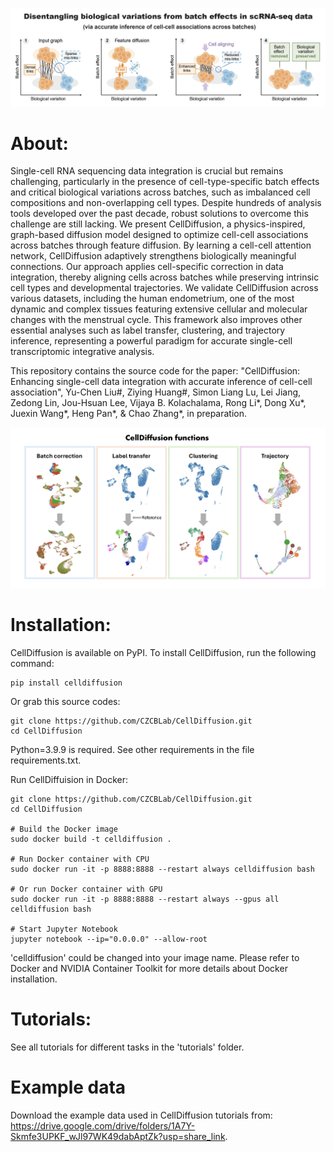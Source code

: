 ![CellDiffusion](https://github.com/CZCBLab/CellDiffusion/blob/main/CellDiffusion_1.png)

# About:
Single-cell RNA sequencing data integration is crucial but remains challenging, particularly in the presence of cell-type-specific batch effects and critical biological variations across batches, 
such as imbalanced cell compositions and non-overlapping cell types. Despite hundreds of analysis tools developed over the past decade, robust solutions to overcome this challenge are still lacking. 
We present CellDiffusion, a physics-inspired, graph-based diffusion model designed to optimize cell-cell associations across batches through feature diffusion. By learning a cell-cell attention network, 
CellDiffusion adaptively strengthens biologically meaningful connections. Our approach applies cell-specific correction in data integration, thereby aligning cells across batches while preserving intrinsic 
cell types and developmental trajectories. We validate CellDiffusion across various datasets, including the human endometrium, one of the most dynamic and complex tissues featuring extensive cellular and 
molecular changes with the menstrual cycle. This framework also improves other essential analyses such as label transfer, clustering, and trajectory inference, representing a powerful paradigm for accurate 
single-cell transcriptomic integrative analysis.


This repository contains the source code for the paper: "CellDiffusion: Enhancing single-cell data integration with accurate inference of cell-cell association", 
Yu-Chen Liu#, Ziying Huang#, Simon Liang Lu, Lei Jiang, Zedong Lin, Jou-Hsuan Lee, Vijaya B. Kolachalama, Rong Li*, Dong Xu*, Juexin Wang*, Heng Pan*, & Chao Zhang*, in preparation.

![CellDiffusion](https://github.com/CZCBLab/CellDiffusion/blob/main/CellDiffusion_2.png)


# Installation:

CellDiffusion is available on PyPI. To install CellDiffusion, run the following command:
```
pip install celldiffusion
```
Or grab this source codes:
```
git clone https://github.com/CZCBLab/CellDiffusion.git
cd CellDiffusion
```
Python=3.9.9 is required. See other requirements in the file requirements.txt.

Run CellDiffuision in Docker:
```
git clone https://github.com/CZCBLab/CellDiffusion.git
cd CellDiffusion

# Build the Docker image
sudo docker build -t celldiffusion .

# Run Docker container with CPU
sudo docker run -it -p 8888:8888 --restart always celldiffusion bash

# Or run Docker container with GPU
sudo docker run -it -p 8888:8888 --restart always --gpus all celldiffusion bash

# Start Jupyter Notebook
jupyter notebook --ip="0.0.0.0" --allow-root
```
'celldiffusion' could be changed into your image name. Please refer to Docker and NVIDIA Container Toolkit for more details about Docker installation.

# Tutorials:

See all tutorials for different tasks in the 'tutorials' folder. 

# Example data

Download the example data used in CellDiffusion tutorials from: https://drive.google.com/drive/folders/1A7Y-Skmfe3UPKF_wJl97WK49dabAptZk?usp=share_link.
